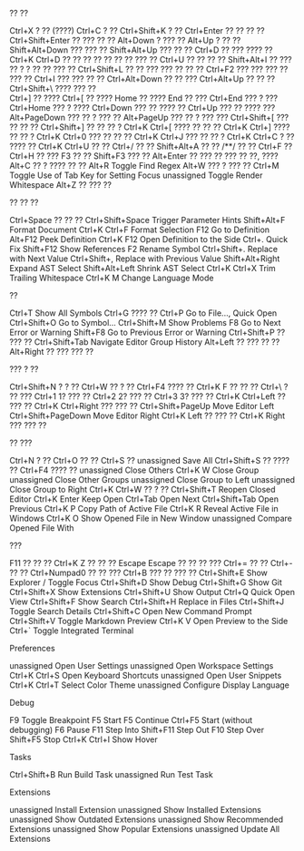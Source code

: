 ?? ??

  Ctrl+X            ? ?? (????)
  Ctrl+C            ? ??
  Ctrl+Shift+K      ? ??
  Ctrl+Enter        ?? ?? ?? ??
  Ctrl+Shift+Enter  ?? ??? ?? ??
  Alt+Down          ? ??? ??
  Alt+Up            ? ?? ??
  Shift+Alt+Down    ??? ??? ??
  Shift+Alt+Up      ??? ?? ??
  Ctrl+D            ?? ??? ???? ??
  Ctrl+K Ctrl+D     ?? ?? ?? ?? ?? ?? ?? ??? ??
  Ctrl+U            ?? ?? ?? ??
  Shift+Alt+I       ?? ??? ?? ? ? ?? ?? ??? ??
  Ctrl+Shift+L      ?? ?? ??? ??? ?? ?? ??
  Ctrl+F2           ??? ??? ??? ?? ??? ??
  Ctrl+I            ??? ??? ?? ??
  Ctrl+Alt+Down     ?? ?? ???
  Ctrl+Alt+Up       ?? ?? ??
  Ctrl+Shift+\      ???? ??? ??    
  Ctrl+]            ?? ????
  Ctrl+[            ?? ????
  Home              ?? ????
  End               ?? ???
  Ctrl+End          ??? ? ???
  Ctrl+Home         ??? ? ????
  Ctrl+Down         ??? ?? ???? ??
  Ctrl+Up           ??? ?? ???? ???
  Alt+PageDown      ??? ?? ? ??? ??
  Alt+PageUp        ??? ?? ? ??? ???
  Ctrl+Shift+[      ??? ?? ?? ??
  Ctrl+Shift+]      ?? ?? ?? ?
  Ctrl+K Ctrl+[     ???? ?? ?? ??
  Ctrl+K Ctrl+]     ???? ?? ?? ?
  Ctrl+K Ctrl+0     ??? ?? ?? ??
  Ctrl+K Ctrl+J     ??? ?? ?? ?
  Ctrl+K Ctrl+C     ? ?? ???? ??
  Ctrl+K Ctrl+U     ?? ??
  Ctrl+/            ?? ??
  Shift+Alt+A       ?? ?? /**/ ?? ??
  Ctrl+F            ??
  Ctrl+H            ?? ???
  F3                ?? ??
  Shift+F3          ??? ??
  Alt+Enter         ?? ??? ?? ??? ?? ??, ????
  Alt+C             ?? ? ???? ?? ??
  Alt+R             Toggle Find Regex
  Alt+W             ??? ? ??? ??
  Ctrl+M            Toggle Use of Tab Key for Setting Focus
  unassigned        Toggle Render Whitespace
  Alt+Z             ?? ??? ??

?? ?? ??

  Ctrl+Space        ?? ?? ??
  Ctrl+Shift+Space  Trigger Parameter Hints
  Shift+Alt+F       Format Document
  Ctrl+K Ctrl+F     Format Selection
  F12               Go to Definition
  Alt+F12           Peek Definition
  Ctrl+K F12        Open Definition to the Side
  Ctrl+.            Quick Fix
  Shift+F12         Show References
  F2                Rename Symbol
  Ctrl+Shift+.      Replace with Next Value
  Ctrl+Shift+,      Replace with Previous Value
  Shift+Alt+Right   Expand AST Select
  Shift+Alt+Left    Shrink AST Select
  Ctrl+K Ctrl+X     Trim Trailing Whitespace
  Ctrl+K M          Change Language Mode

??

  Ctrl+T            Show All Symbols
  Ctrl+G            ???? ??
  Ctrl+P            Go to File..., Quick Open
  Ctrl+Shift+O      Go to Symbol...
  Ctrl+Shift+M      Show Problems
  F8                Go to Next Error or Warning
  Shift+F8          Go to Previous Error or Warning
  Ctrl+Shift+P      ?? ??? ??
  Ctrl+Shift+Tab    Navigate Editor Group History
  Alt+Left          ?? ??? ?? ??
  Alt+Right         ?? ??? ??? ??


??? ? ??

  Ctrl+Shift+N          ? ? ??
  Ctrl+W                ?? ? ??
  Ctrl+F4               ???? ??
  Ctrl+K F              ?? ?? ??
  Ctrl+\                ? ?? ???
  Ctrl+1                1? ??? ??
  Ctrl+2                2? ??? ??
  Ctrl+3                3? ??? ??
  Ctrl+K Ctrl+Left      ?? ??? ??
  Ctrl+K Ctrl+Right     ??? ??? ??
  Ctrl+Shift+PageUp     Move Editor Left
  Ctrl+Shift+PageDown   Move Editor Right
  Ctrl+K Left           ?? ??? ??
  Ctrl+K Right          ??? ??? ??

?? ???

  Ctrl+N            ? ??
  Ctrl+O            ?? ??
  Ctrl+S            ??
  unassigned        Save All
  Ctrl+Shift+S      ?? ???? ??
  Ctrl+F4           ???? ??
  unassigned        Close Others
  Ctrl+K W          Close Group
  unassigned        Close Other Groups
  unassigned        Close Group to Left
  unassigned        Close Group to Right
  Ctrl+K Ctrl+W     ?? ? ??
  Ctrl+Shift+T      Reopen Closed Editor
  Ctrl+K Enter      Keep Open
  Ctrl+Tab          Open Next
  Ctrl+Shift+Tab    Open Previous
  Ctrl+K P          Copy Path of Active File
  Ctrl+K R          Reveal Active File in Windows
  Ctrl+K O          Show Opened File in New Window
  unassigned        Compare Opened File With

???

  F11               ?? ?? ??
  Ctrl+K Z          ?? ?? ??
  Escape Escape     ?? ?? ?? ???
  Ctrl+=            ?? ??
  Ctrl+-            ?? ??
  Ctrl+Numpad0      ?? ?? ???
  Ctrl+B            ??? ?? ??? ??
  Ctrl+Shift+E      Show Explorer / Toggle Focus
  Ctrl+Shift+D      Show Debug
  Ctrl+Shift+G      Show Git
  Ctrl+Shift+X      Show Extensions
  Ctrl+Shift+U      Show Output
  Ctrl+Q            Quick Open View
  Ctrl+Shift+F      Show Search
  Ctrl+Shift+H      Replace in Files
  Ctrl+Shift+J      Toggle Search Details
  Ctrl+Shift+C      Open New Command Prompt
  Ctrl+Shift+V      Toggle Markdown Preview
  Ctrl+K V          Open Preview to the Side
  Ctrl+`            Toggle Integrated Terminal

Preferences

  unassigned    Open User Settings
  unassigned    Open Workspace Settings
  Ctrl+K Ctrl+S Open Keyboard Shortcuts
  unassigned    Open User Snippets
  Ctrl+K Ctrl+T Select Color Theme
  unassigned    Configure Display Language

Debug

  F9            Toggle Breakpoint
  F5            Start
  F5            Continue
  Ctrl+F5       Start (without debugging)
  F6            Pause
  F11           Step Into
  Shift+F11     Step Out
  F10           Step Over
  Shift+F5      Stop
  Ctrl+K Ctrl+I Show Hover

Tasks

  Ctrl+Shift+B  Run Build Task
  unassigned    Run Test Task

Extensions

  unassigned    Install Extension
  unassigned    Show Installed Extensions
  unassigned    Show Outdated Extensions
  unassigned    Show Recommended Extensions
  unassigned    Show Popular Extensions
  unassigned    Update All Extensions